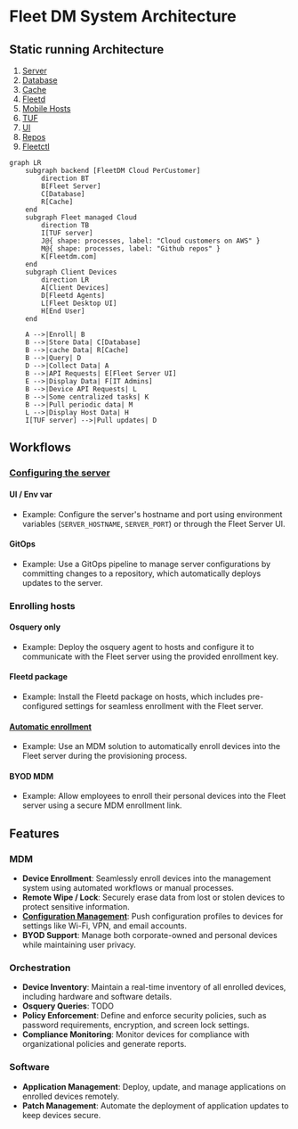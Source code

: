 # Fleet DM System Architecture

## Static running Architecture

1. [Server](./server.md)
2. [Database](./database.md)
3. [Cache](./cache.md)
4. [Fleetd](./fleetd.md)
5. [Mobile Hosts](./mobile-host.md)
6. [TUF](./TUF.md)
7. [UI](./UI.md)
8. [Repos](./repos.md)
9. [Fleetctl](./fleetctl.md)

```mermaid
graph LR
    subgraph backend [FleetDM Cloud PerCustomer]
        direction BT
        B[Fleet Server]
        C[Database]
        R[Cache]
    end
    subgraph Fleet managed Cloud
        direction TB
        I[TUF server]
        J@{ shape: processes, label: "Cloud customers on AWS" }
        M@{ shape: processes, label: "Github repos" }
        K[Fleetdm.com]
    end
    subgraph Client Devices
        direction LR
        A[Client Devices]
        D[Fleetd Agents]
        L[Fleet Desktop UI]
        H[End User]
    end

    A -->|Enroll| B
    B -->|Store Data| C[Database]
    B -->|cache Data| R[Cache]
    B -->|Query| D
    D -->|Collect Data| A
    B -->|API Requests| E[Fleet Server UI]
    E -->|Display Data| F[IT Admins]
    B -->|Device API Requests| L
    B -->|Some centralized tasks| K
    B -->|Pull periodic data| M
    L -->|Display Host Data| H
    I[TUF server] -->|Pull updates| D
```

## Workflows

### [Configuring the server](workflows/configuring-the-server.md)
#### UI / Env var
- Example: Configure the server's hostname and port using environment variables (`SERVER_HOSTNAME`, `SERVER_PORT`) or through the Fleet Server UI.

#### GitOps
- Example: Use a GitOps pipeline to manage server configurations by committing changes to a repository, which automatically deploys updates to the server.

### Enrolling hosts
#### Osquery only
- Example: Deploy the osquery agent to hosts and configure it to communicate with the Fleet server using the provided enrollment key.

#### Fleetd package
- Example: Install the Fleetd package on hosts, which includes pre-configured settings for seamless enrollment with the Fleet server.

#### [Automatic enrollment](workflows/automatic-enrollment.md)
- Example: Use an MDM solution to automatically enroll devices into the Fleet server during the provisioning process.

#### BYOD MDM
- Example: Allow employees to enroll their personal devices into the Fleet server using a secure MDM enrollment link.

## Features

### MDM
- **Device Enrollment**: Seamlessly enroll devices into the management system using automated workflows or manual processes.
- **Remote Wipe / Lock**: Securely erase data from lost or stolen devices to protect sensitive information.
- [**Configuration Management**](features/mdm-configuration-management.md): Push configuration profiles to devices for settings like Wi-Fi, VPN, and email accounts.
- **BYOD Support**: Manage both corporate-owned and personal devices while maintaining user privacy.
### Orchestration
- **Device Inventory**: Maintain a real-time inventory of all enrolled devices, including hardware
  and software details.
- **Osquery Queries**: TODO
- **Policy Enforcement**: Define and enforce security policies, such as password requirements, encryption, and screen lock settings.
- **Compliance Monitoring**: Monitor devices for compliance with organizational policies and generate reports.
### Software
- **Application Management**: Deploy, update, and manage applications on enrolled devices remotely.
- **Patch Management**: Automate the deployment of application updates to keep devices secure.